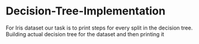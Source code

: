 # Decision-Tree-Implementation
For Iris dataset our task is to print steps for every split in the decision tree. Building actual decision tree for the dataset and then printing it
